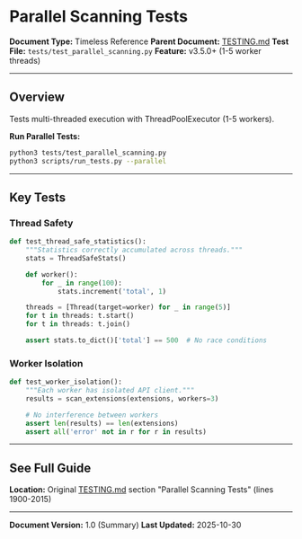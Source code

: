 # Parallel Scanning Tests

**Document Type:** Timeless Reference
**Parent Document:** [TESTING.md](../TESTING.md)
**Test File:** `tests/test_parallel_scanning.py`
**Feature:** v3.5.0+ (1-5 worker threads)

---

## Overview

Tests multi-threaded execution with ThreadPoolExecutor (1-5 workers).

**Run Parallel Tests:**
```bash
python3 tests/test_parallel_scanning.py
python3 scripts/run_tests.py --parallel
```

---

## Key Tests

### Thread Safety
```python
def test_thread_safe_statistics():
    """Statistics correctly accumulated across threads."""
    stats = ThreadSafeStats()

    def worker():
        for _ in range(100):
            stats.increment('total', 1)

    threads = [Thread(target=worker) for _ in range(5)]
    for t in threads: t.start()
    for t in threads: t.join()

    assert stats.to_dict()['total'] == 500  # No race conditions
```

### Worker Isolation
```python
def test_worker_isolation():
    """Each worker has isolated API client."""
    results = scan_extensions(extensions, workers=3)

    # No interference between workers
    assert len(results) == len(extensions)
    assert all('error' not in r for r in results)
```

---

## See Full Guide

**Location:** Original [TESTING.md](../TESTING.md) section "Parallel Scanning Tests" (lines 1900-2015)

---

**Document Version:** 1.0 (Summary)
**Last Updated:** 2025-10-30
